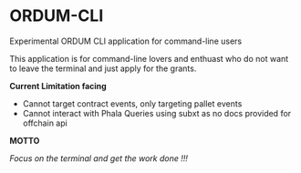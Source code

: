 # ORDUM-CLI
Experimental ORDUM CLI application for command-line users 

This application is for command-line lovers and enthuast who do not want to leave the terminal and just apply for the grants.

**Current Limitation facing**
* Cannot target contract events, only targeting pallet events
* Cannot interact with Phala Queries using subxt as no docs provided for offchain api

**MOTTO**

*Focus on the terminal and get the work done !!!*
